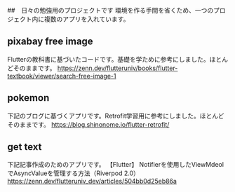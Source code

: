 ##　日々の勉強用のプロジェクトです
環境を作る手間を省くため、一つのプロジェクト内に複数のアプリを入れています。

## pixabay free image

Flutterの教科書に基づいたコードです。基礎を学ために参考にしました。ほとんどそのままです。
https://zenn.dev/flutteruniv/books/flutter-textbook/viewer/search-free-image-1

## pokemon

下記のブログに基づくアプリです。Retrofit学習用に参考にしました。ほとんどそのままです。
https://blog.shinonome.io/flutter-retrofit/

## get text
下記記事作成のためのアプリです。
【Flutter】 Notifierを使用したViewMdeolでAsyncValueを管理する方法（Riverpod 2.0）
https://zenn.dev/flutteruniv_dev/articles/504bb0d25eb86a

